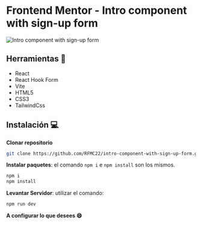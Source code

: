 # Frontend Mentor - Intro component with sign-up form

![Intro component with sign-up form](https://github.com/RFMC22/huddle-landing-page-with-single-introductory-section/assets/60860968/37d702d0-05fc-49b1-a374-73b46fd97fbc)

##  Herramientas 🔧
* React
* React Hook Form
* Vite
* HTML5
* CSS3
* TailwindCss

## Instalación 💻

**Clonar repositorio**
```bash
git clone https://github.com/RFMC22/intro-component-with-sign-up-form.git
```
**Instalar paquetes**:
el comando `npm i` e `npm install` son los mismos.
```bash
npm i
npm install
```
**Levantar Servidor**:
utilizar el comando:
```bash
npm run dev
```

**A configurar lo que desees 😄**